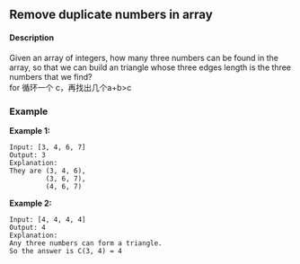 ## Remove duplicate numbers in array

#### Description

Given an array of integers, how many three numbers can be found in the array, so that we can build an triangle whose three edges length is the three numbers that we find?  
for 循环一个 c，再找出几个a+b&gt;c

### Example

**Example 1:**

```
Input: [3, 4, 6, 7]
Output: 3
Explanation:
They are (3, 4, 6), 
         (3, 6, 7),
         (4, 6, 7)

```

**Example 2:**

```
Input: [4, 4, 4, 4]
Output: 4
Explanation:
Any three numbers can form a triangle. 
So the answer is C(3, 4) = 4
```



